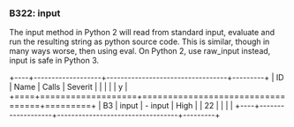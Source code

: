 ### B322: input

The input method in Python 2 will read from standard input, evaluate and
run the resulting string as python source code. This is similar, though
in many ways worse, then using eval. On Python 2, use raw\_input
instead, input is safe in Python 3.

+----+-------------------+----------------------------------+---------+
| ID | Name              | Calls                            | Severit |
|    |                   |                                  | y       |
+====+===================+==================================+=========+
| B3 | input             | -   input                        | High    |
| 22 |                   |                                  |         |
+----+-------------------+----------------------------------+---------+
